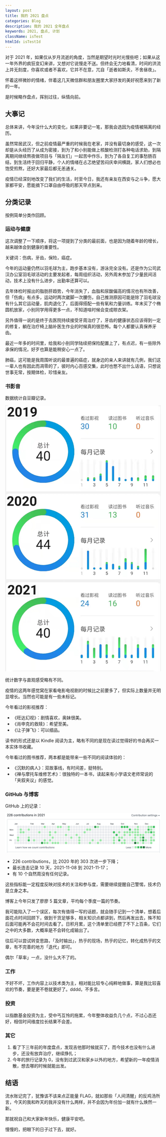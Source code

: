 ```yaml
---
layout: post
title: 我的 2021 盘点
categories: Blog
description: 我的 2021 全年盘点
keywords: 2021, 盘点, 计划
className: isTest
htmlId: isTestId
---
```


对于 2021 年，如果仅从岁月流逝的角度，当然是期望时光时光慢些吧；如果从这一年外界的疯狂变幻来讲，又想对它说慢走不送。但终会无力地看清，时间的洪流上并无刻度，你喜欢或者不喜欢，它并不在意，兀自「逝者如斯夫，不舍昼夜」。

怀着这样微妙的情绪，伴着这几天微信群和朋友圈里大家抒发的美好祝愿来到了新的一年。

是时候略作盘点，挥别过往，纵情向前。

## 大事记

总体来讲，今年没什么大的变化，如果非要记一笔，那我会选因为疫情被隔离的经历。

虽然常居武汉，但之前疫情最严重的时候我在老家，并没有最切身的感受，这一次却是从头经历了从成为密接，到为了和小别能做上核酸检测打各种电话求助，到隔离期间继续熬夜做项目与「隔友们」一起苦中作乐，到为了各自复工的事愁肠百结，到生活终于回归平静，个人的情绪在忐忑绝望苦闷庆幸间横跳，家人们想必也饱受煎熬，还好大家最后都无恙通关。

疫情已经深刻地改变了我们的生活，时至今日，我还有亲友在西安与之斗争，愿大家都平安，愿能摘下口罩自由呼吸的那天早点到来。

## 分类记录

按例简单分类作回顾。

### 运动与健康

这次调整了一下顺序，将这一项提到了分类的最前面，也是因为随着年龄的增长，越来越体会到健康的重要性。

关键词：伤病，牙齿，保险，癌症。

今年的运动量仍然以羽毛球为主，跑步基本没有，游泳完全没有。还是作为公司武汉办公室羽毛球活动的主要发起者，每周组织活动，另外周末参加了少量民间活动，技术上没有什么进步，出勤率还算可以。

去年体检时报出的脂肪肝趋势，今年消失了，血脂和尿酸偏高的情况也有所改善，但「伤病」有点多，运动时两次崴脚一次腰伤，自己推测原因可能是除了羽毛球没有什么其它运动量，肌肉退化了，后面得搭配一些有氧和力量训练。年末买了个椭圆机放家，小别同学用得更多一点，不知道啥时候会变成晾衣架。

另外值得一说的是终于去医院持续接受牙周治疗了，牙齿的健康状态应该得到一定的修复，躺在治疗椅上脑补医生作业的时候真的很恐怖。每个人都要认真保养牙齿。

最近一年多的时间里，给我和小别同学陆续把保险配置上了，有点迟，有一些除外承保的情况，好歹也算是能稍安心一点了。

肺癌，这可能是我周围听说的最普遍的癌症，就身边的亲人来讲就有几例，我们这一辈人也有因此而凋零的了，彼时内心百感交集，此时也憋不出什么话语，只想说世事无常，按期体检，珍惜亲友。

### 书影音

数据统计自豆瓣记录。

![](/images/blog/2021-douban.png)

统计数字与直观感受略有不同。

疫情的这两年感觉窝在家看电影电视剧的时候比之前要多了，但实际上数量并无明显增长。当然也可能是有一些未标记。

今年看过的影视推荐：

- 《旺达幻视》：剧情喜欢，奥妹很美。
- 《肖申克的救赎》：希望至美。
- 《让子弹飞》：可以细品。

读书的形式还是以 Kindle 阅读为主，略有不同的是现在读过觉得好的书会再买一本实体书收藏。

今年看过的图书推荐，两本都是能带来一些不同的阅读体验的：

- 《沉默的病人》：双故事线，有时间差，挺特别。
- 《禅与摩托车维修艺术》：很独特的一本书，读起来有小学语文老师常说的「夹叙夹议」的感觉。

### GitHub 与博客

GitHub 上的记录：

![](/images/blog/2021-github.png)

- 226 contributions，比 2020 年的 303 次进一步下降；
- 最长连击记录 10 天，2021-11-08 到 2021-11-17；
- 有 10 个自然周没有任何记录。

这些指标能一定程度反映对技术的关注和参与度，需要继续提醒自己警惕，技术仍是立身之本。

博客上今年只发了廖廖 5 篇文章，平均每个季度一篇的节奏。

我可能陷入了一个误区，每次有值得一写的话题，就会随手记到一个清单，想着后面花点时间回顾下，做到干货足够多，相关知识点都讲到，然后再发出去，殊不知后面可能再不会花时间去看了。日积月累，这个清单里已经攒了不下上百条，它们之中的大多数，大概率是不会转化成输出了。

往后可以尝试转变思路，「及时输出」，热乎的现场，热乎的记忆，转化成热乎的文章，有不完善的地方「迭代」即可。

偶尔「草率」一点，没什么大不了的。

### 工作

不好不坏，工作内容上以技术类为主，相对能比较专心纯粹地做事，算是我比较喜欢的节奏，要是更不卷就更好了。dddd，不多言。

### 投资

以指数基金投资为主，受中丐互怜的拖累，今年整体收益负几个点，不过心态还好，相信时间维度拉长结果不会差。

### 其它

1. 看了下三年前的年度盘点，发现吉他那时候就买了，而今技术也没有什么进步，还没有放弃治疗，继续挣扎；
2. 今年的旅行记录为 0，没有到过武汉和家乡以外的地方，希望新的一年疫情消散，想去哪的时候就能出发。

## 结语

流水账记完了，犹豫该不该来点正能量 FLAG，就如那些「人间清醒」的反鸡汤所言，今天的我和昨天的我并没有什么两样，并不会因为年份加一就有什么焕然一新。

那就祝自己和大家新年快乐，健康平安吧。

慢慢的，把眼下的日子过下去，就好。